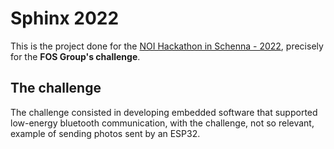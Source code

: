 # Sphinx 2022

This is the project done for the [NOI Hackathon in Schenna - 2022](https://hackathon.bz.it/), precisely for the **FOS Group's challenge**.

## The challenge 

The challenge consisted in developing embedded software that supported low-energy bluetooth communication, with the challenge, not so relevant, example of sending photos sent by an ESP32.
